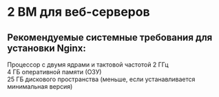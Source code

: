 # 2 ВМ для веб-серверов
## Рекомендуемые системные требования для установки Nginx:
Процессор с двумя ядрами и тактовой частотой 2 ГГц  
4 ГБ оперативной памяти (ОЗУ)  
25 ГБ дискового пространства (меньше, если устанавливается минимальная версия)  

